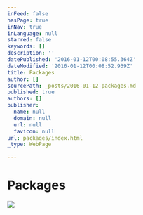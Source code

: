 ```yaml
---
inFeed: false
hasPage: true
inNav: true
inLanguage: null
starred: false
keywords: []
description: ''
datePublished: '2016-01-12T00:08:55.364Z'
dateModified: '2016-01-12T00:08:52.939Z'
title: Packages
author: []
sourcePath: _posts/2016-01-12-packages.md
published: true
authors: []
publisher:
  name: null
  domain: null
  url: null
  favicon: null
url: packages/index.html
_type: WebPage

---
```

# Packages
![](https://the-grid-user-content.s3-us-west-2.amazonaws.com/630d88a3-f088-4940-9075-1c7c847100e6.jpg)